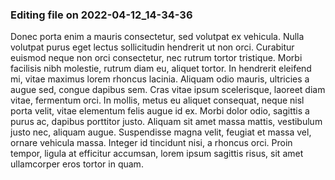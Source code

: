 

### Editing file on 2022-04-12_14-34-36

Donec porta enim a mauris consectetur, sed volutpat ex vehicula. Nulla volutpat purus eget lectus sollicitudin hendrerit ut non orci. Curabitur euismod neque non orci consectetur, nec rutrum tortor tristique. Morbi facilisis nibh molestie, rutrum diam eu, aliquet tortor. In hendrerit eleifend mi, vitae maximus lorem rhoncus lacinia. Aliquam odio mauris, ultricies a augue sed, congue dapibus sem. Cras vitae ipsum scelerisque, laoreet diam vitae, fermentum orci. In mollis, metus eu aliquet consequat, neque nisl porta velit, vitae elementum felis augue id ex. Morbi dolor odio, sagittis a purus ac, dapibus porttitor justo. Aliquam sit amet massa mattis, vestibulum justo nec, aliquam augue. Suspendisse magna velit, feugiat et massa vel, ornare vehicula massa. Integer id tincidunt nisi, a rhoncus orci. Proin tempor, ligula at efficitur accumsan, lorem ipsum sagittis risus, sit amet ullamcorper eros tortor in quam.


